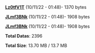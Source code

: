[**Lz0tfV1T**](/data/Lz0tfV1T.txt) (10/11/22 - 01:48)- 1370 bytes

[**JLmf3BNk**](/data/JLmf3BNk.txt) (10/11/22 - 01:48)- 1908 bytes

[**JLmf3BNk**](/data/JLmf3BNk.txt) (10/11/22 - 01:48)- 1908 bytes

**Total Datas**: 2396

**Total Size**: 13.70 MB / 13.7 MB